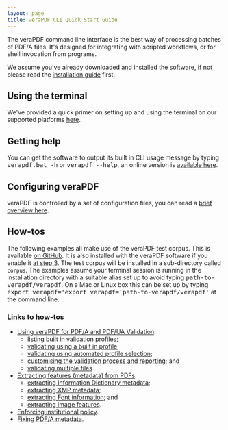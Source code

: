 ```yaml
---
layout: page
title: veraPDF CLI Quick Start Guide
---
```


The veraPDF command line interface is the best way of processing batches of
PDF/A files. It's designed for integrating with scripted workflows, or for
shell invocation from programs.

We assume you've already downloaded and installed the software, if not please
read the [installation guide](/install) first.

Using the terminal
------------------
We've provided a quick primer on setting up and using the terminal on our
supported platforms [here](terminal).

Getting help
------------
You can get the software to output its built in CLI usage message by typing
<kbd>verapdf.bat -h</kbd> or <kbd>verapdf --help</kbd>, an online version is [available here](help).

Configuring veraPDF
-------------------
veraPDF is controlled by a set of configuration files, you can read a [brief
overview here](config).

How-tos
-------
The following examples all make use of the veraPDF test corpus. This is
available [on GitHub](https://github.com/veraPDF/veraPDF-corpus). It is also
installed with the veraPDF software if you enable it
[at step 3](/install#step3). The test corpus will be installed in a
sub-directory called `corpus`. The examples assume your terminal session
is running in the installation directory with a suitable alias set up to avoid
typing <kbd>path-to-verapdf/verapdf</kbd>. On a Mac or Linux box this can be set up by typing <kbd>export verapdf='export verapdf='path-to-verapdf/verapdf'</kbd> at the command line.

### Links to how-tos

- [Using veraPDF for PDF/A and PDF/UA Validation](validation):
  - [listing built in validation profiles](validation#list-profiles);
  - [validating using a built in profile](validation#fixed-profiles);
  - [validating using automated profile selection](validation#auto-profile);
  - [customising the validation process and reporting](validation#customising); and
  - [validating multiple files](validation#batches).
- [Extracting features (metadata) from PDFs](feature-extraction):
  - [extracting Information Dictionary metadata](feature-extraction#info-dict);
  - [extracting XMP metadata](feature-extraction#metadata);
  - [extracting Font information](feature-extraction#fonts); and
  - [extracting image features](feature-extraction#images).
- [Enforcing institutional policy](/policy).
- [Fixing PDF/A metadata](fixing).
